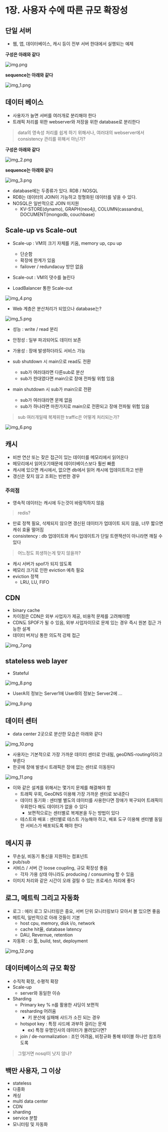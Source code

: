 # 1장. 사용자 수에 따른 규모 확장성
## 단일 서버
* 웹, 앱, 데이터베이스, 캐시 등이 전부 서버 한대에서 실행되는 예제

**구성은 아래와 같다**

![img.png](img.png)

**sequence는 아래와 같다**

![img_1.png](img_1.png)

## 데이터 베이스
* 사용자가 늘면 서버를 여러개로 분리해야 한다
* 트래픽 처리를 위한 webserver와 저장을 위한 database로 분리한다
> data의 영속성 처리를 쉽게 하기 위해서나, 여러대의 webserver에서 consistency 관리를 위해서 아닌가?

**구성은 아래와 같다**

![img_2.png](img_2.png)

**sequence는 아래와 같다**

![img_3.png](img_3.png)

* database에는 두종류가 있다. RDB / NOSQL
* RDB는 데이터의 JOIN이 가능하고 정형화된 데이터를 넣을 수 있다.
* NOSQL은 일반적으로 JOIN 미지원
  * KV-STORE(dynamo), GRAPH(neo4j), COLUMN(cassandra), DOCUMENT(mongodb, couchbase)

## Scale-up vs Scale-out
* Scale-up : VM의 크기 자체를 키움, memory up, cpu up
  * 단순함
  * 확장에 한계가 있음
  * failover / redundacuy 방안 없음
* Scale-out : VM의 댓수를 늘린다

* LoadBalancer 통한 Scale-out

![img_4.png](img_4.png)
* Web 계층은 분산처리가 되었으나 database는?

![img_5.png](img_5.png)
* 성능 : write / read 분리
* 안정성 : 일부 파괴되어도 데이터 보존
* 가용성 : 장애 발생하더라도 서비스 가능

* sub shutdown 시 main으로 read도 전환
  * sub가 여러대라면 다른sub로 분산
  * sub가 한대였다면 main으로 장애 전파될 위험 있음
* main shutdown 시 sub가 main으로 전환
  * sub가 여러대라면 문제 없음
  * sub가 하나라면 마찬가지로 main으로 전환되고 장애 전파될 위험 있음
> sub 여러개일때 복제위한 traffic은 어떻게 처리되는가?

![img_6.png](img_6.png)


## 캐시
* 비싼 연산 또는 잦은 접근이 있는 데이터를 메모리에서 읽어온다
* 메모리에서 읽어오기때문에 데이터베이스보다 훨씬 빠름
* 캐시에 있으면 캐시에서, 없으면 db에서 읽어 캐시에 업데이트하고 반환
* 갱신은 잦지 않고 조회는 빈번한 경우
### 주의점
* 영속적 데이터는 캐시에 두는것이 바람직하지 않음
> redis?
* 만료 정책 필요, 삭제되지 않으면 갱신된 데이터가 업데이트 되지 않음, 너무 짧으면 캐쉬 효율 떨어짐
* consistency : db 업데이트와 캐시 업데이트가 단일 트랜잭션이 아니라면 깨질 수 있다
> 어느정도 희생하는게 맞지 않을까?
* 캐시 서버가 spof가 되지 않도록
* 메모리 크기로 인한 eviction 예측 필요
* eviction 정책
  * LRU, LU, FIFO

## CDN
* binary cache
* 차이점은 CDN은 외부 사업자가 제공, 비용적 문제를 고려해야함
* CDN도 SPOF가 될 수 있음, 외부 사업자이므로 문제 있는 경우 즉시 원본 접근 가능한 설계
* 데이터 버저닝 통한 의도적 강제 접근

![img_7.png](img_7.png) 

## stateless web layer
* Stateful

![img_8.png](img_8.png)

* UserA의 정보는 Server1에 UserB의 정보는 Server2에 ...

![img_9.png](img_9.png)

## 데이터 센터
* data center 2곳으로 분산한 모습은 아래와 같다

![img_10.png](img_10.png)

* 사용자는 기본적으로 가장 가까운 데이터 센터로 안내됨, geoDNS-routing이라고 부른다
* 한곳에 장애 발생시 트래픽은 장애 없는 센터로 이동된다

![img_11.png](img_11.png)

* 이와 같은 설계를 위해서는 몇가지 문제를 해결해야 함
  * 트래픽 우회, GeoDNS 이용해 가장 가까운 센터로 보내준다
  * 데이터 동기화 : 센터별 별도의 데이터를 사용한다면 장애가 복구되어 트래픽이 우회한다 해도 데이터가 없을 수 있다
    * 보편적으로는 센터별로 복제본을 두는 방법이 있다
  * 테스트와 배포 : 센터별로 테스트 가능해야 하고, 배포 도구 이용해 센터별 동일한 서비스가 배포되도록 해야 한다

## 메시지 큐
* 무손실, 비동기 통신을 지원하는 컴포넌트
* pub/sub
* 서비스 / 서버 간 loose coupling, 규모 확장성 좋음
  * 각자 가용 상태 아니라도 producing / consuming 할 수 있음
* 이미지 처리와 같은 시간이 오래 걸릴 수 있는 프로세스 처리에 좋다

## 로그, 메트릭 그리고 자동화
* 로그 : 에러 로그 모니터링은 중요, 서버 단위 모니터링보다 모아서 볼 있으면 좋음
* 메트릭, 일반적으로 아래 것들이 기본
  * host cpu, memory, disk i/o, network
  * cache hit율, database latency
  * DAU, Revernue, retention
* 자동화 : ci 툴, build, test, deployment

![img_12.png](img_12.png)

## 데이터베이스의 규모 확장
* 수직적 확장, 수평적 확장
* Scale-up
  * server와 동일한 이슈
* Sharding
  * Primary key % n를 활용한 샤딩이 보편적
  * resharding 어려움
    * 키 분산에 실패해 샤드가 소진 되는 경우
  * hotspot key : 특정 샤드에 과부하 걸리는 문제
    * ex) 특정 유명인사의 데이터가 몰려있다면?
  * join / de-normalization : 조인 어려움, 비정규화 통해 테이블 하나만 참조하도록
> 그럴거면 nosql이 낫지 않나?

## 백만 사용자, 그 이상
* stateless
* 다중화
* 캐싱
* multi data center
* CDN
* sharding
* service 분할
* 모니터링 및 자동화
